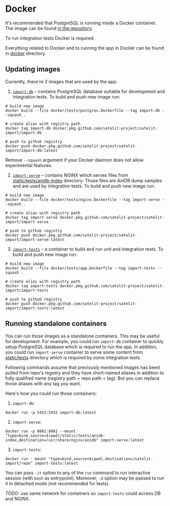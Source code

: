 # Docker

It's recommended that PostgreSQL is running inside a Docker container. The image can be found [in the repository](https://github.com/satelit-project/satelit-import/packages/29066).

To run integration tests Docker is required.

Everything related to Docker and to running the app in Docker can be found in [docker](./) directory.

## Updating images

Currently, there're 3 images that are used by the app:

1. [`import-db`](https://github.com/satelit-project/satelit-import/packages/29066) – contains PostgreSQL database suitable for development and integration tests. To build and push new image run:

```
# build new image
docker build --file docker/tests/postgres.Dockerfile --tag import-db --squash .

# create alias with registry path
docker tag import-db docker.pkg.github.com/satelit-project/satelit-import/import-db

# push to github registry
docker push docker.pkg.github.com/satelit-project/satelit-import/import-db:latest
```

Remove `--squash` argument if your Docker daemon does not allow experimental features.

2. [`import-serve`](https://github.com/satelit-project/satelit-import/packages/29042) – contains NGINX which serves files from [static/tests/anidb-index](../static/tests/anidb-index) directory. Those files are AniDB dump samples and are used by integration tests. To build and push new image run:

```
# build new image
docker build --file docker/tests/nginx.Dockerfile --tag import-serve --squash .

# create alias with registry path
docker tag import-serve docker.pkg.github.com/satelit-project/satelit-import/import-serve

# push to github registry
docker push docker.pkg.github.com/satelit-project/satelit-import/import-serve:latest
```

3. [`import-tests`](https://github.com/satelit-project/satelit-import/packages/28797) – a container to build and run unit and integration tests. To build and push new image run:

```
# build new image
docker build --file docker/tests/app.Dockerfile --tag import-tests --squash .

# create alias with registry path
docker tag import-tests docker.pkg.github.com/satelit-project/satelit-import/import-tests

# push to github registry
docker push docker.pkg.github.com/satelit-project/satelit-import/import-tests:latest
```

## Running standalone containers

You can run those images as a standalone containers. This may be useful for development. For example, you could run `import-db` container to quickly setup PostgreSQL database which is required to run the app. In addition, you could run `import-serve` container to serve some content from [static/tests](../static/tests) directory which is required by some integration tests.

Following commands assume that previously mentioned images has beed pulled from repo's registry and they have short-named aliases in addition to fully qualified name (registry path + repo path + tag). But you can replace those aliases with any tag you want.

Here's how you could run those containers:

1. `import-db`:

```
docker run -p 5432:5432 import-db:latest
```

2. `import-serve`:

```
docker run -p 8081:8081 --mount "type=bind,source=$(pwd)/static/tests/anidb-index,destination=/usr/share/nginx/anidb" import-serve:latest
```

3. `import-tests`:

```
docker run --mount "type=bind,source=$(pwd),destination=/satelit-import/repo" import-tests:latest
```

You can pass `-it` option to any of the `run` command to run interactive session (with `bash` as entrypoint). Moreover, `-d` option may be passed to run it in detached mode (not recommended for tests).

_TODO:_ use same network for containers so `import-tests` could access DB and NGINX.
